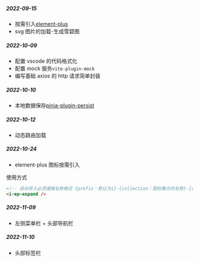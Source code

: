 ##### 2022-09-15

- 按需引入[element-plus](https://element-plus.gitee.io/zh-CN/guide/quickstart.html#%E6%8C%89%E9%9C%80%E5%AF%BC%E5%85%A5)
- svg 图片的加载-生成雪碧图

##### 2022-10-09

- 配置 vscode 的代码格式化
- 配置 mock 服务`vite-plugin-mock`
- 编写基础 axios 的 http 请求简单封装

##### 2022-10-10

- 本地数据保存[pinia-plugin-persist](https://seb-l.github.io/pinia-plugin-persist/advanced/custom-key.html)

##### 2022-10-12

- 动态路由加载

##### 2022-10-24

- element-plus 图标按需引入

使用方式

```html
<!-- 自动导入必须遵循名称格式 {prefix：默认为i}-{collection：图标集合的名称}-{icon：图标名称}  -->
<i-ep-expand />
```

##### 2022-11-09

- 左侧菜单栏 + 头部导航栏

##### 2022-11-10

- 头部标签栏
